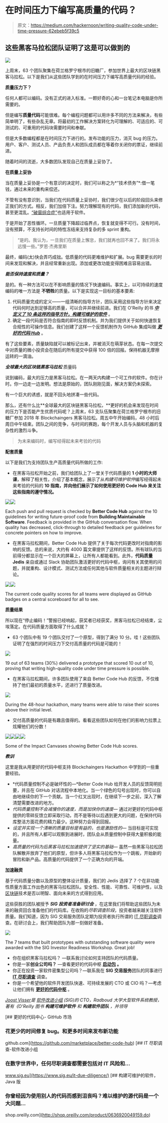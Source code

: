 # 在时间压力下编写高质量的代码？

> 原文：<https://medium.com/hackernoon/writing-quality-code-under-time-pressure-62ebeb5f39c5>

## 这些黑客马拉松团队证明了这是可以做到的

![](img/6900e4e295620a82e12eac6cba6dd6e4.png)

上周末，63 个团队聚集在荷兰格罗宁根市的旧糖厂，参加世界上最大的区块链黑客马拉松。以下是我们从这些团队学到的在时间压力下编写高质量代码的经验。

**质量压力下？**

任何人都可以编码。没有正式的进入标准。一颗好奇的心和一台笔记本电脑是你所需要的。

但是编写**质量代码**可能很难。每个编程问题都可以用许多不同的方法来解决，有些简单明了，有些杂乱无章。将最初的工作解决方案转化为可理解的、可适应的、可测试的、可重用的代码块需要时间和奉献。

但是大多数编程都是在时间压力下进行的。发布功能的压力，消灭 bug 的压力。用户、客户、测试人员、产品负责人和团队成员都在等着你关闭你的票证，继续前进。

随着时间的流逝，大多数团队发现自己在质量上妥协了。

**在质量上妥协**

当在质量上妥协是一个有意识的决定时，我们可以称之为*“技术债务”*:借一笔钱，通过未来的重构来偿还。

不管有没有意识到，当我们在代码质量上妥协时，我们很少在以后的阶段回头来修正我们的方式。相反，我们加倍下注。努力理解现有的代码，我们添加新的代码，甚至更混乱。[“破窗综合症”](https://blog.codinghorror.com/the-broken-window-theory/)也适用于软件。

于是开始了恶性循环。一旦质量下降超过临界点，恢复就变得不可行。没有时间，没有预算，不支持长时间的特性冻结来支持复杂的多 sprint 重构。

> “是的。我认为，一旦我们在质量上懈怠，我们就再也回不来了。我们将永远慢一些。”罗恩·杰弗里斯

最终，编码(太)快会弄巧成拙。低质量的代码更难维护和扩展。bug 需要更长的时间来发现和解决，并且经常重新出现。添加或更改功能变得困难且容易出错。

***能否保持速度和质量？***

是的。有一种方法可以在不影响质量的情况下快速编码。事实上，以可持续的速度编码的唯一方法是 **不牺牲**的质量。以下是实现这一目标的基本要素:

1.  代码质量完成的定义——一组清晰的指导方针，团队采用这些指导方针来决定代码何时达到足够高的质量，可以合并并继续前进。我们在 O'Reilly 的书 [***中定义了 10 条这样的指导方针，构建可维护的软件***](http://shop.oreilly.com/product/0636920049159.do) 。
2.  确定一段代码是否符合指南的即时反馈机制。并为我们提供关于如何快速恢复合规性的可操作信息。我们创建了这样一个反馈机制作为 GitHub 集成叫做 [***更好的代码 Hub***](https://www.sig.eu/better-code-hub/) 。

有了这些要素，质量缺陷就可以被标记出来，并被消灭在萌芽状态。在每一次提交中对质量的微小投资会在随后的所有提交中获得 100 倍的回报。保持机器无摩擦运转的一滴油。

***全球最大的区块链黑客马拉松*** 质量码

说到编码，最大的压力是黑客马拉松。在一两天内构建一个可工作的软件。你在计时。你一边走一边发明。想法是原始的，团队刚刚见面，解决方案仍未探索。

有一个巨大的诱惑，就是不回头地拼凑一些代码。

那么，还有什么比**全球最大的区块链黑客马拉松，**更好的机会来发现在时间的压力下是否能产生优质代码呢？上周末，63 支队伍聚集在荷兰格罗宁根市的旧糖厂参加 2018 年 Blockchaingers 黑客马拉松。周五中午开始编码，48 小时后周日中午结束。团队之间的竞争，与时间的赛跑，每个开发人员与头脑和机器的复杂性的激烈斗争。

> 为未来编码时，编写经得起未来考验的代码

**配套质量**

以下是我们为支持团队生产高质量代码所做的工作:

*   在黑客马拉松开始之前，我们给团队上了一堂关于代码质量的 **1 小时的大师课**，解释了相关性，介绍了基本概念，展示了从*构建可维护软件*编写经得起未来考验的代码的 **10 指南，并向他们展示了如何使用更好的 Code Hub 来关注这些指南的遵守情况。**

![](img/0f4c8922863b6cf880c46e1108149c59.png)![](img/c7b9ac9fe8e297b44646cb784fccc9d7.png)

Each push and pull request is checked by **Better Code Hub** against the 10 guidelines for writing future-proof code from **Building Maintainable Software**. Feedback is provided in the GitHub conversation flow. When quality has decreased, click-through to detailed feedback per guidelines for concrete pointers on how to improve.

*   在黑客马拉松期间，Better Code Hub 提供了关于每次代码更改时对指南的影响的反馈。总的来说，大约有 4000 篇文章提供了这样的反馈。所有球队的当前得分都显示在一个巨大的屏幕上，让所有人都能看到。此外，**代码质量 Jedis** 亲自或通过 Slack 协助团队激活更好的代码中枢，询问有关其使用的问题，并就重构、设计模式、测试方法或任何其他与软件质量相关的主题进行辩论。

![](img/d54be8c43a7eea7e79655519c6e97a04.png)![](img/26c09a55242ee4e2147f4ab8a956de10.png)

The current code quality scores for all teams were displayed as GitHub badges on a central scoreboard for all to see.

**质量结果**

所以现在“停止编码！”警报已经响起，获奖者已经获奖，黑客马拉松已经结束，尘埃落定。在代码质量方面取得了什么成就？

*   63 个团队中有 19 个团队交付了一个原型，得到了满分 10 分。哇！这些团队证明了在强烈的时间压力下交付高质量的代码是可能的！

![](img/5b1f426da7cb19315fa6c655833eaa68.png)

19 out of 63 teams (30%) delivered a prototype that scored 10 out of 10, proving that writing high-quality code under time pressure is possible.

*   在黑客马拉松期间，许多团队使用了来自 Better Code Hub 的反馈，不仅维持了他们最初的质量水平，还进行了质量改进。

![](img/18ab916670f469271258a2812812dcbf.png)

During the 48-hour hackathon, many teams were able to raise their scores above their initial level.

*   交付高质量的代码是有趣且值得的。看看这些团队如何在他们的影响力拉票上炫耀他们的分数！

![](img/b1498914a54b17547b7b622dd786745c.png)![](img/1d052511b41221289efc1e1a876438bc.png)![](img/50e305d3a683b89bfabe29ac26a1ac85.png)![](img/185c0ecb761f1b08c06c1eb17cb91b09.png)

Some of the Impact Canvases showing Better Code Hub scores.

***教训***

这里是我从用更好的代码中枢支持 Blockchaingers Hackathon 中学到的一些重要经验。

*   *代码质量控制不必是破坏性的—*Better Code Hub 给开发人员的反馈简明扼要，并且在 GitHub 对话流程中本地化。当一个绿色的勾号出现时，你可以自由地继续你的下一个贡献。当一个红叉出现时，在继续下一步之前，深入了解清楚需要改进的地方。
*   *代码质量控制不会减慢你的速度，而是加快你的速度—* 通过对更好的代码中枢提供的零碎反馈立即采取行动，而不是等待以后遇到更大的问题，在保持代码库整洁方面花费的精力最少。这种努力会得到回报。
*   *设定并实现一个清晰的质量目标是有益的，也是激励性的—* 当目标是可实现的，并且所有人都可以观察到进展时，团队会从质量控制中获得大量积极的能量。
*   *高质量的代码为后黑客马拉松加速提供了坚实的基础—* 虽然一些黑客马拉松团队解散并放弃了他们的原型，但许多人将黑客马拉松作为一个跳板，开始新的冒险和新产品。高质量的代码提供了一个正确方向的开端。

**加速融资**

基于代码质量分数以及原型的整体设计质量，我们的 Jedis 选择了 7 个在非功能性质量方面工作出色的黑客马拉松团队。安全性、性能、可靠性、可维护性，以及[区块链](https://hackernoon.com/tagged/blockchain)技术是否以明智、面向未来的方式得到应用。

这些获胜的团队被授予 ***SIG 投资者准备研讨会*** ，在这里我们将帮助这些团队为未来的融资回合准备他们的代码库。在收购的*尽职调查阶段*，投资者越来越关注软件质量。我们知道，因为 SIG 交易服务团队定期为投资者执行所谓的 [IT 尽职调查](https://www.sig.eu/it-due-diligence/)调查。在研讨会上，我们帮助团队为那一刻做好准备。

![](img/02b4b18aaa6e4ede5b37eddb983d9c9d.png)

The 7 teams that built prototypes with outstanding software quality were awarded with the SIG Investor Readiness Workshop. Great job!

*   你在组织黑客马拉松吗？ —联系我讨论如何支持团队的代码质量。
*   你是一家**创业公司吗？** —查看更好的代码中枢 [**启动包**](https://gitpitch.com/software-improvement-group/startup-pack#/) **。**
*   你正在投资一家软件密集型公司吗？—联系我在 **SIG 交易服务**团队的同事进行 [**IT 尽职调查**](https://www.sig.eu/it-due-diligence/) 调查。
*   你是一个希望他的软件开发团队快速、可持续发展的 CTO 或 CIO 吗？—考虑让他们拥有 [**更好的代码中枢**](https://www.sig.eu/better-code-hub/) 。

[*Joost Visser*](https://www.linkedin.com/in/jstvssr)*是* [*软件改进小组*](https://www.sig.eu/) *(SIG)的 CTO，Radboud 大学大型软件系统教授，著有《O'Reilly 图书* ***构建可维护软件*** *和* ***构建软件团队*** *，并领导*

[](https://github.com/marketplace/better-code-hub) [## 更好的代码中心- GitHub 市场

### 花更少的时间修复 bug。和更多时间来发布新功能

github.com](https://github.com/marketplace/better-code-hub) [](https://www.sig.eu/it-due-diligence/) [## IT 尽职调查-软件改进小组

### 在数字世界中，任何尽职调查都需要包括对 IT 风险和…

www.sig.eu](https://www.sig.eu/it-due-diligence/) [](http://shop.oreilly.com/product/0636920049159.do) [## 构建可维护的软件，Java 版

### 你曾经因为使用别人的代码而感到沮丧吗？难以维护的源代码是一个大问题…

shop.oreilly.com](http://shop.oreilly.com/product/0636920049159.do)